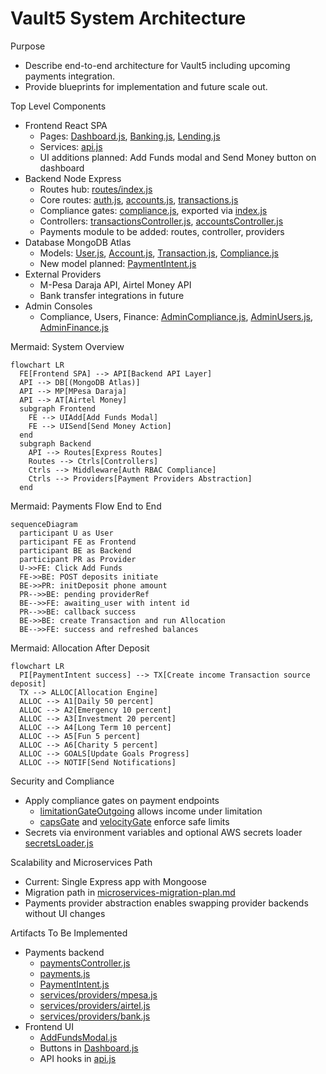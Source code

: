 # Vault5 System Architecture

Purpose
- Describe end-to-end architecture for Vault5 including upcoming payments integration.
- Provide blueprints for implementation and future scale out.

Top Level Components
- Frontend React SPA
  - Pages: [Dashboard.js](vault5/frontend/src/pages/Dashboard.js), [Banking.js](vault5/frontend/src/pages/Banking.js), [Lending.js](vault5/frontend/src/pages/Lending.js)
  - Services: [api.js](vault5/frontend/src/services/api.js)
  - UI additions planned: Add Funds modal and Send Money button on dashboard
- Backend Node Express
  - Routes hub: [routes/index.js](vault5/backend/routes/index.js)
  - Core routes: [auth.js](vault5/backend/routes/auth.js), [accounts.js](vault5/backend/routes/accounts.js), [transactions.js](vault5/backend/routes/transactions.js)
  - Compliance gates: [compliance.js](vault5/backend/middleware/compliance.js), exported via [index.js](vault5/backend/middleware/index.js)
  - Controllers: [transactionsController.js](vault5/backend/controllers/transactionsController.js), [accountsController.js](vault5/backend/controllers/accountsController.js)
  - Payments module to be added: routes, controller, providers
- Database MongoDB Atlas
  - Models: [User.js](vault5/backend/models/User.js), [Account.js](vault5/backend/models/Account.js), [Transaction.js](vault5/backend/models/Transaction.js), [Compliance.js](vault5/backend/models/Compliance.js)
  - New model planned: [PaymentIntent.js](vault5/backend/models/PaymentIntent.js)
- External Providers
  - M-Pesa Daraja API, Airtel Money API
  - Bank transfer integrations in future
- Admin Consoles
  - Compliance, Users, Finance: [AdminCompliance.js](vault5/frontend/src/pages/AdminCompliance.js), [AdminUsers.js](vault5/frontend/src/pages/AdminUsers.js), [AdminFinance.js](vault5/frontend/src/pages/AdminFinance.js)

Mermaid: System Overview
```mermaid
flowchart LR
  FE[Frontend SPA] --> API[Backend API Layer]
  API --> DB[(MongoDB Atlas)]
  API --> MP[MPesa Daraja]
  API --> AT[Airtel Money]
  subgraph Frontend
    FE --> UIAdd[Add Funds Modal]
    FE --> UISend[Send Money Action]
  end
  subgraph Backend
    API --> Routes[Express Routes]
    Routes --> Ctrls[Controllers]
    Ctrls --> Middleware[Auth RBAC Compliance]
    Ctrls --> Providers[Payment Providers Abstraction]
  end
```

Mermaid: Payments Flow End to End
```mermaid
sequenceDiagram
  participant U as User
  participant FE as Frontend
  participant BE as Backend
  participant PR as Provider
  U->>FE: Click Add Funds
  FE->>BE: POST deposits initiate
  BE->>PR: initDeposit phone amount
  PR-->>BE: pending providerRef
  BE-->>FE: awaiting_user with intent id
  PR-->>BE: callback success
  BE->>BE: create Transaction and run Allocation
  BE-->>FE: success and refreshed balances
```

Mermaid: Allocation After Deposit
```mermaid
flowchart LR
  PI[PaymentIntent success] --> TX[Create income Transaction source deposit]
  TX --> ALLOC[Allocation Engine]
  ALLOC --> A1[Daily 50 percent]
  ALLOC --> A2[Emergency 10 percent]
  ALLOC --> A3[Investment 20 percent]
  ALLOC --> A4[Long Term 10 percent]
  ALLOC --> A5[Fun 5 percent]
  ALLOC --> A6[Charity 5 percent]
  ALLOC --> GOALS[Update Goals Progress]
  ALLOC --> NOTIF[Send Notifications]
```

Security and Compliance
- Apply compliance gates on payment endpoints
  - [limitationGateOutgoing](vault5/backend/middleware/compliance.js:140) allows income under limitation
  - [capsGate](vault5/backend/middleware/compliance.js:178) and [velocityGate](vault5/backend/middleware/compliance.js:229) enforce safe limits
- Secrets via environment variables and optional AWS secrets loader [secretsLoader.js](vault5/backend/utils/secretsLoader.js)

Scalability and Microservices Path
- Current: Single Express app with Mongoose
- Migration path in [microservices-migration-plan.md](vault5/microservices-migration-plan.md)
- Payments provider abstraction enables swapping provider backends without UI changes

Artifacts To Be Implemented
- Payments backend
  - [paymentsController.js](vault5/backend/controllers/paymentsController.js)
  - [payments.js](vault5/backend/routes/payments.js)
  - [PaymentIntent.js](vault5/backend/models/PaymentIntent.js)
  - [services/providers/mpesa.js](vault5/backend/services/providers/mpesa.js)
  - [services/providers/airtel.js](vault5/backend/services/providers/airtel.js)
  - [services/providers/bank.js](vault5/backend/services/providers/bank.js)
- Frontend UI
  - [AddFundsModal.js](vault5/frontend/src/components/AddFundsModal.js)
  - Buttons in [Dashboard.js](vault5/frontend/src/pages/Dashboard.js)
  - API hooks in [api.js](vault5/frontend/src/services/api.js)